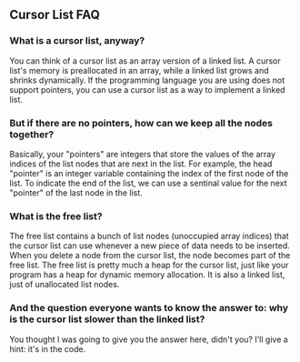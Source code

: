 ## Cursor List FAQ ##

### What is a cursor list, anyway? ###
You can think of a cursor list as an array version of a linked list. A cursor list's memory is preallocated in an array, while a linked list grows and shrinks dynamically. If the programming language you are using does not support pointers, you can use a cursor list as a way to implement a linked list.

### But if there are no pointers, how can we keep all the nodes together? ###
Basically, your "pointers" are integers that store the values of the array indices of the list nodes that are next in the list. For example, the head "pointer" is an integer variable containing the index of the first node of the list. To indicate the end of the list, we can use a sentinal value for the next "pointer" of the last node in the list.

### What is the free list? ###
The free list contains a bunch of list nodes (unoccupied array indices) that the cursor list can use whenever a new piece of data needs to be inserted. When you delete a node from the cursor list, the node becomes part of the free list. The free list is pretty much a heap for the cursor list, just like your program has a heap for dynamic memory allocation. It is also a linked list, just of unallocated list nodes.

### And the question everyone wants to know the answer to: why is the cursor list slower than the linked list? ###

You thought I was going to give you the answer here, didn't you? I'll give a hint: it's in the code.